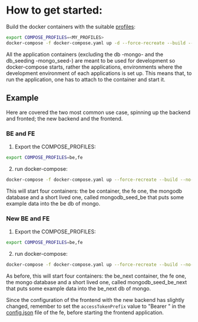 # How to get started:

Build the docker containers with the suitable [profiles](https://docs.docker.com/compose/profiles/): 

```bash
export COMPOSE_PROFILES=<MY_PROFILES>
docker-compose -f docker-compose.yaml up -d --force-recreate --build --no-deps
```

All the application containers (excluding the db -mongo- and the db_seeding -mongo_seed-) are meant to be used for development so docker-compose starts, rather the applications, environments where the development environment of each applications is set up. This means that, to run the application, one has to attach to the container and start it. 

## Example

Here are covered the two most common use case, spinning up the backend and fronted; the new backend and the frontend. 

### BE and FE

1. Export the COMPOSE_PROFILES:
```bash
export COMPOSE_PROFILES=be,fe
```
2. run docker-compose:
```bash
docker-compose -f docker-compose.yaml up --force-recreate --build --no-deps -d
```

This will start four containers: the be container, the fe one, the mongodb database and a short lived one, called mongodb_seed_be that puts some example data into the be db of mongo.

### New BE and FE

1. Export the COMPOSE_PROFILES:
```bash
export COMPOSE_PROFILES=be,fe
```
2. run docker-compose:
```bash
docker-compose -f docker-compose.yaml up --force-recreate --build --no-deps -d
```

As before, this will start four containers: the be_next container, the fe one, the mongo database and a short lived one, called mongodb_seed_be_next that puts some example data into the be_next db of mongo.

Since the configuration of the frontend with the new backend has slightly changed, remember to set the `accessTokenPrefix` value to "Bearer " in the [config.json](./config/frontend/config.json#L3) file of the fe, before starting the frontend application.
